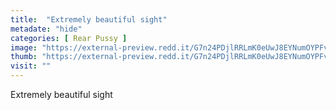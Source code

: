 ```yaml
---
title:  "Extremely beautiful sight"
metadate: "hide"
categories: [ Rear Pussy ]
image: "https://external-preview.redd.it/G7n24PDjlRRLmK0eUwJ8EYNumOYPFvXcswrOr18xSl8.jpg?auto=webp&s=0dfb9edca158ca5769e828f7cee80f7b931c0cc4"
thumb: "https://external-preview.redd.it/G7n24PDjlRRLmK0eUwJ8EYNumOYPFvXcswrOr18xSl8.jpg?width=960&crop=smart&auto=webp&s=dddff13f0378086f321247d3e8e73c2ea42c7f7f"
visit: ""
---
```

Extremely beautiful sight

